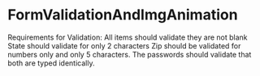 # FormValidationAndImgAnimation
Requirements for Validation: 
All items should validate they are not blank
State should validate for only 2 characters
Zip should be validated for numbers only and only 5 characters.
The passwords should validate that both are typed identically.
